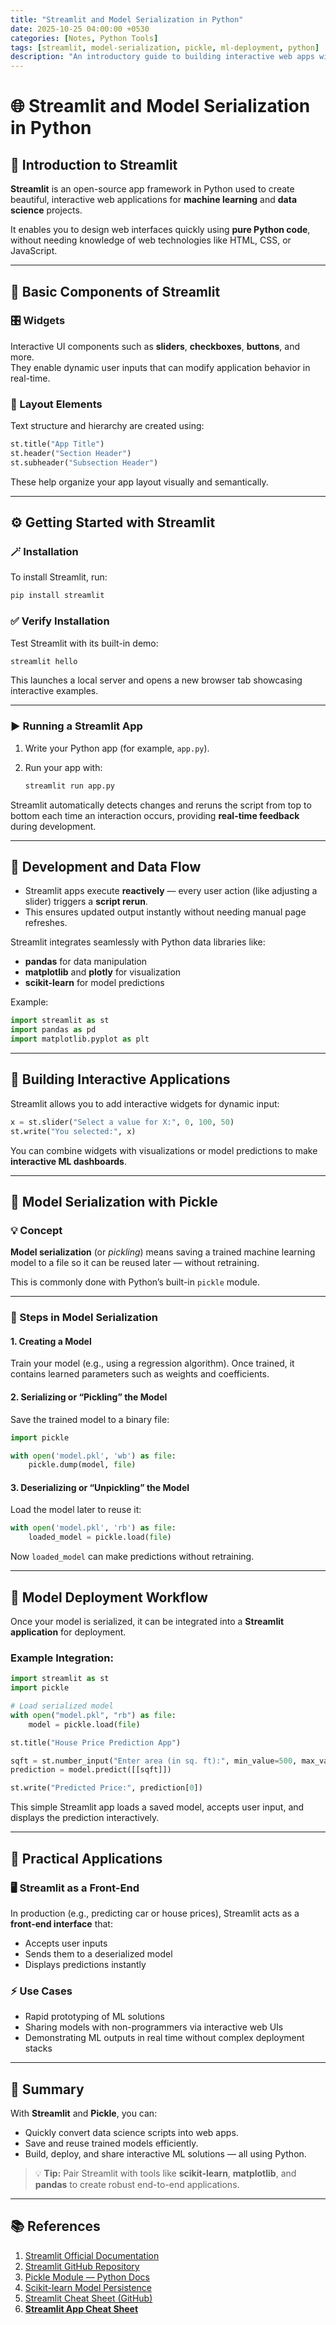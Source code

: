```yaml
---
title: "Streamlit and Model Serialization in Python"
date: 2025-10-25 04:00:00 +0530
categories: [Notes, Python Tools]
tags: [streamlit, model-serialization, pickle, ml-deployment, python]
description: "An introductory guide to building interactive web apps with Streamlit and deploying machine learning models through serialization using Pickle."
---
```


# 🌐 Streamlit and Model Serialization in Python

## 🚀 Introduction to Streamlit

**Streamlit** is an open-source app framework in Python used to create beautiful, interactive web applications for **machine learning** and **data science** projects.  

It enables you to design web interfaces quickly using **pure Python code**, without needing knowledge of web technologies like HTML, CSS, or JavaScript.

---

## 🧩 Basic Components of Streamlit

### 🎛️ Widgets
Interactive UI components such as **sliders**, **checkboxes**, **buttons**, and more.  
They enable dynamic user inputs that can modify application behavior in real-time.

### 🧱 Layout Elements
Text structure and hierarchy are created using:
```python
st.title("App Title")
st.header("Section Header")
st.subheader("Subsection Header")
````

These help organize your app layout visually and semantically.

---

## ⚙️ Getting Started with Streamlit

### 🪄 Installation

To install Streamlit, run:

```bash
pip install streamlit
```

### ✅ Verify Installation

Test Streamlit with its built-in demo:

```bash
streamlit hello
```

This launches a local server and opens a new browser tab showcasing interactive examples.

---

### ▶️ Running a Streamlit App

1. Write your Python app (for example, `app.py`).
2. Run your app with:

   ```bash
   streamlit run app.py
   ```

Streamlit automatically detects changes and reruns the script from top to bottom each time an interaction occurs, providing **real-time feedback** during development.

---

## 🧠 Development and Data Flow

* Streamlit apps execute **reactively** — every user action (like adjusting a slider) triggers a **script rerun**.
* This ensures updated output instantly without needing manual page refreshes.

Streamlit integrates seamlessly with Python data libraries like:

* **pandas** for data manipulation
* **matplotlib** and **plotly** for visualization
* **scikit-learn** for model predictions

Example:

```python
import streamlit as st
import pandas as pd
import matplotlib.pyplot as plt
```

---

## 🧮 Building Interactive Applications

Streamlit allows you to add interactive widgets for dynamic input:

```python
x = st.slider("Select a value for X:", 0, 100, 50)
st.write("You selected:", x)
```

You can combine widgets with visualizations or model predictions to make **interactive ML dashboards**.

---

## 🧠 Model Serialization with Pickle

### 💡 Concept

**Model serialization** (or *pickling*) means saving a trained machine learning model to a file so it can be reused later — without retraining.

This is commonly done with Python’s built-in `pickle` module.

---

### 🧱 Steps in Model Serialization

#### 1. Creating a Model

Train your model (e.g., using a regression algorithm).
Once trained, it contains learned parameters such as weights and coefficients.

#### 2. Serializing or “Pickling” the Model

Save the trained model to a binary file:

```python
import pickle

with open('model.pkl', 'wb') as file:
    pickle.dump(model, file)
```

#### 3. Deserializing or “Unpickling” the Model

Load the model later to reuse it:

```python
with open('model.pkl', 'rb') as file:
    loaded_model = pickle.load(file)
```

Now `loaded_model` can make predictions without retraining.

---

## 🧩 Model Deployment Workflow

Once your model is serialized, it can be integrated into a **Streamlit application** for deployment.

### Example Integration:

```python
import streamlit as st
import pickle

# Load serialized model
with open("model.pkl", "rb") as file:
    model = pickle.load(file)

st.title("House Price Prediction App")

sqft = st.number_input("Enter area (in sq. ft):", min_value=500, max_value=5000, step=100)
prediction = model.predict([[sqft]])

st.write("Predicted Price:", prediction[0])
```

This simple Streamlit app loads a saved model, accepts user input, and displays the prediction interactively.

---

## 🧰 Practical Applications

### 🖥️ Streamlit as a Front-End

In production (e.g., predicting car or house prices), Streamlit acts as a **front-end interface** that:

* Accepts user inputs
* Sends them to a deserialized model
* Displays predictions instantly

### ⚡ Use Cases

* Rapid prototyping of ML solutions
* Sharing models with non-programmers via interactive web UIs
* Demonstrating ML outputs in real time without complex deployment stacks

---

## 🧾 Summary

With **Streamlit** and **Pickle**, you can:

* Quickly convert data science scripts into web apps.
* Save and reuse trained models efficiently.
* Build, deploy, and share interactive ML solutions — all using Python.

> 💡 **Tip:**
> Pair Streamlit with tools like **scikit-learn**, **matplotlib**, and **pandas** to create robust end-to-end applications.

---

## 📚 References

1. [Streamlit Official Documentation](https://docs.streamlit.io/)
2. [Streamlit GitHub Repository](https://github.com/streamlit/streamlit)
3. [Pickle Module — Python Docs](https://docs.python.org/3/library/pickle.html)
4. [Scikit-learn Model Persistence](https://scikit-learn.org/stable/model_persistence.html)
5. [Streamlit Cheat Sheet (GitHub)](https://github.com/daniellewisDL/streamlit-cheat-sheet)
6. **[Streamlit App Cheat Sheet](https://cheat-sheet.streamlit.app/)**
